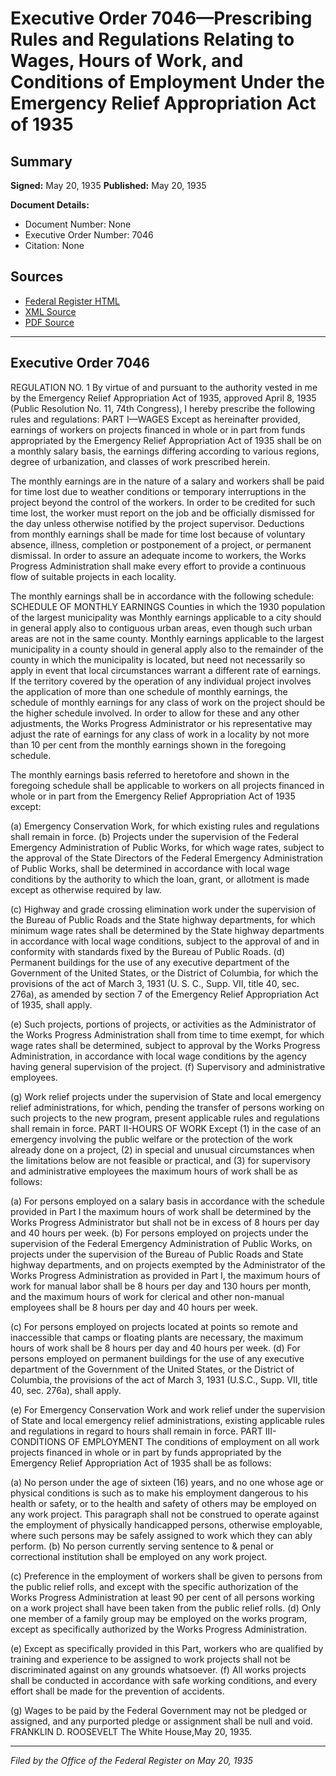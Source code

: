 # Executive Order 7046—Prescribing Rules and Regulations Relating to Wages, Hours of Work, and Conditions of Employment Under the Emergency Relief Appropriation Act of 1935

## Summary

**Signed:** May 20, 1935
**Published:** May 20, 1935

**Document Details:**
- Document Number: None
- Executive Order Number: 7046
- Citation: None

## Sources
- [Federal Register HTML](https://www.presidency.ucsb.edu/documents/executive-order-7046-prescribing-rules-and-regulations-relating-wages-hours-work-and)
- [XML Source](None)
- [PDF Source](None)

---

## Executive Order 7046

REGULATION NO. 1
By virtue of and pursuant to the authority vested in me by the Emergency Relief Appropriation Act of 1935, approved April 8, 1935 (Public Resolution No. 11, 74th Congress), I hereby prescribe the following rules and regulations:
PART I—WAGES
Except as hereinafter provided, earnings of workers on projects financed in whole or in part from funds appropriated by the Emergency Relief Appropriation Act of 1935 shall be on a monthly salary basis, the earnings differing according to various regions, degree of urbanization, and classes of work prescribed herein.

The monthly earnings are in the nature of a salary and workers shall be paid for time lost due to weather conditions or temporary interruptions in the project beyond the control of the workers. In order to be credited for such time lost, the worker must report on the job and be officially dismissed for the day unless otherwise notified by the project supervisor. Deductions from monthly earnings shall be made for time lost because of voluntary absence, illness, completion or postponement of a project, or permanent dismissal. In order to assure an adequate income to workers, the Works Progress Administration shall make every effort to provide a continuous flow of suitable projects in each locality.

The monthly earnings shall be in accordance with the following schedule:
SCHEDULE OF MONTHLY EARNINGS
Counties in which the 1930 population of the largest municipality was
Monthly earnings applicable to a city should in general apply also to contiguous urban areas, even though such urban areas are not in the same county. Monthly earnings applicable to the largest municipality in a county should in general apply also to the remainder of the county in which the municipality is located, but need not necessarily so apply in event that local circumstances warrant a different rate of earnings. If the territory covered by the operation of any individual project involves the application of more than one schedule of monthly earnings, the schedule of monthly earnings for any class of work on the project should be the higher schedule involved. In order to allow for these and any other adjustments, the Works Progress Administrator or his representative may adjust the rate of earnings for any class of work in a locality by not more than 10 per cent from the monthly earnings shown in the foregoing schedule.

The monthly earnings basis referred to heretofore and shown in the foregoing schedule shall be applicable to workers on all projects financed in whole or in part from the Emergency Relief Appropriation Act of 1935 except:

(a) Emergency Conservation Work, for which existing rules and regulations shall remain in force.
(b) Projects under the supervision of the Federal Emergency Administration of Public Works, for which wage rates, subject to the approval of the State Directors of the Federal Emergency Administration of Public Works, shall be determined in accordance with local wage conditions by the authority to which the loan, grant, or allotment is made except as otherwise required by law.

(c) Highway and grade crossing elimination work under the supervision of the Bureau of Public Roads and the State highway departments, for which minimum wage rates shall be determined by the State highway departments in accordance with local wage conditions, subject to the approval of and in conformity with standards fixed by the Bureau of Public Roads.
(d) Permanent buildings for the use of any executive department of the Government of the United States, or the District of Columbia, for which the provisions of the act of March 3, 1931 (U. S. C., Supp. VII, title 40, sec. 276a), as amended by section 7 of the Emergency Relief Appropriation Act of 1935, shall apply.

(e) Such projects, portions of projects, or activities as the Administrator of the Works Progress Administration shall from time to time exempt, for which wage rates shall be determined, subject to approval by the Works Progress Administration, in accordance with local wage conditions by the agency having general supervision of the project.
(f) Supervisory and administrative employees.

(g) Work relief projects under the supervision of State and local emergency relief administrations, for which, pending the transfer of persons working on such projects to the new program, present applicable rules and regulations shall remain in force.
PART II-HOURS OF WORK
Except (1) in the case of an emergency involving the public welfare or the protection of the work already done on a project, (2) in special and unusual circumstances when the limitations below are not feasible or practical, and (3) for supervisory and administrative employees the maximum hours of work shall be as follows:

(a) For persons employed on a salary basis in accordance with the schedule provided in Part I the maximum hours of work shall be determined by the Works Progress Administrator but shall not be in excess of 8 hours per day and 40 hours per week.
(b) For persons employed on projects under the supervision of the Federal Emergency Administration of Public Works, on projects under the supervision of the Bureau of Public Roads and State highway departments, and on projects exempted by the Administrator of the Works Progress Administration as provided in Part I, the maximum hours of work for manual labor shall be 8 hours per day and 130 hours per month, and the maximum hours of work for clerical and other non-manual employees shall be 8 hours per day and 40 hours per week.

(c) For persons employed on projects located at points so remote and inaccessible that camps or floating plants are necessary, the maximum hours of work shall be 8 hours per day and 40 hours per week.
(d) For persons employed on permanent buildings for the use of any executive department of the Government of the United States, or the District of Columbia, the provisions of the act of March 3, 1931 (U.S.C., Supp. VII, title 40, sec. 276a), shall apply.

(e) For Emergency Conservation Work and work relief under the supervision of State and local emergency relief administrations, existing applicable rules and regulations in regard to hours shall remain in force.
PART III-CONDITIONS OF EMPLOYMENT
The conditions of employment on all work projects financed in whole or in part by funds appropriated by the Emergency Relief Appropriation Act of 1935 shall be as follows:

(a) No person under the age of sixteen (16) years, and no one whose age or physical conditions is such as to make his employment dangerous to his health or safety, or to the health and safety of others may be employed on any work project. This paragraph shall not be construed to operate against the employment of physically handicapped persons, otherwise employable, where such persons may be safely assigned to work which they can ably perform.
(b) No person currently serving sentence to & penal or correctional institution shall be employed on any work project.

(c) Preference in the employment of workers shall be given to persons from the public relief rolls, and except with the specific authorization of the Works Progress Administration at least 90 per cent of all persons working on a work project shall have been taken from the public relief rolls.
(d) Only one member of a family group may be employed on the works program, except as specifically authorized by the Works Progress Administration.

(e) Except as specifically provided in this Part, workers who are qualified by training and experience to be assigned to work projects shall not be discriminated against on any grounds whatsoever.
(f) All works projects shall be conducted in accordance with safe working conditions, and every effort shall be made for the prevention of accidents.

(g) Wages to be paid by the Federal Government may not be pledged or assigned, and any purported pledge or assignment shall be null and void.
FRANKLIN D. ROOSEVELT
The White House,May 20, 1935.

---

*Filed by the Office of the Federal Register on May 20, 1935*
